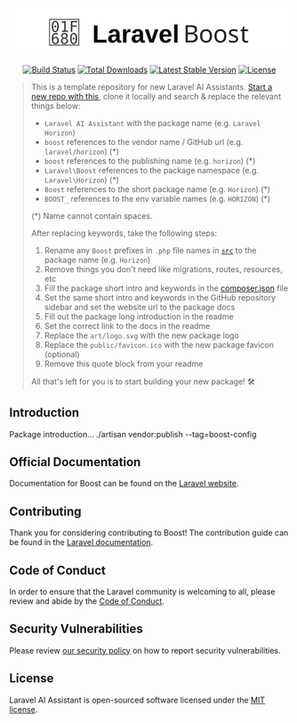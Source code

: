 <p align="center"><img src="/art/logo.svg" alt="Logo Laravel Boost"></p>

<p align="center">
<a href="https://github.com/laravel/boost/actions"><img src="https://github.com/laravel/boost/workflows/tests/badge.svg" alt="Build Status"></a>
<a href="https://packagist.org/packages/laravel/boost"><img src="https://img.shields.io/packagist/dt/boost" alt="Total Downloads"></a>
<a href="https://packagist.org/packages/laravel/boost"><img src="https://img.shields.io/packagist/v/boost" alt="Latest Stable Version"></a>
<a href="https://packagist.org/packages/laravel/boost"><img src="https://img.shields.io/packagist/l/boost" alt="License"></a>
</p>

> This is a template repository for new Laravel AI
> Assistants. [Start a new repo with this](https://github.com/laravel/boost/generate), clone it locally and search &
> replace the relevant things below:
>
> - `Laravel AI Assistant` with the package name (e.g. `Laravel Horizon`)
> - `boost` references to the vendor name / GitHub url (e.g. `laravel/horizon`) (*)
> - `boost` references to the publishing name (e.g. `horizon`) (*)
> - `Laravel\Boost` references to the package namespace (e.g. `Laravel\Horizon`) (*)
> - `Boost` references to the short package name (e.g. `Horizon`) (*)
> - `BOOST_` references to the env variable names (e.g. `HORIZON`) (*)
>
> (*) Name cannot contain spaces.
>
> After replacing keywords, take the following steps:
>
> 1. Rename any `Boost` prefixes in `.php` file names in [`src`](./src) to the package name (e.g. `Horizon`)
> 2. Remove things you don't need like migrations, routes, resources, etc
> 3. Fill the package short intro and keywords in the [composer.json](./composer.json) file
> 4. Set the same short intro and keywords in the GitHub repository sidebar and set the website url to the package docs
> 5. Fill out the package long introduction in the readme
> 6. Set the correct link to the docs in the readme
> 7. Replace the `art/logo.svg` with the new package logo
> 8. Replace the `public/favicon.ico` with the new package favicon (optional)
> 9. Remove this quote block from your readme
>
> All that's left for you is to start building your new package! 🛠

## Introduction

Package introduction...
./artisan vendor:publish --tag=boost-config

## Official Documentation

Documentation for Boost can be found on the [Laravel website](https://laravel.com/docs).

## Contributing

Thank you for considering contributing to Boost! The contribution guide can be found in
the [Laravel documentation](https://laravel.com/docs/contributions).

## Code of Conduct

In order to ensure that the Laravel community is welcoming to all, please review and abide by
the [Code of Conduct](https://laravel.com/docs/contributions#code-of-conduct).

## Security Vulnerabilities

Please review [our security policy](https://github.com/laravel/envoy/security/policy) on how to report security
vulnerabilities.

## License

Laravel AI Assistant is open-sourced software licensed under the [MIT license](LICENSE.md).

